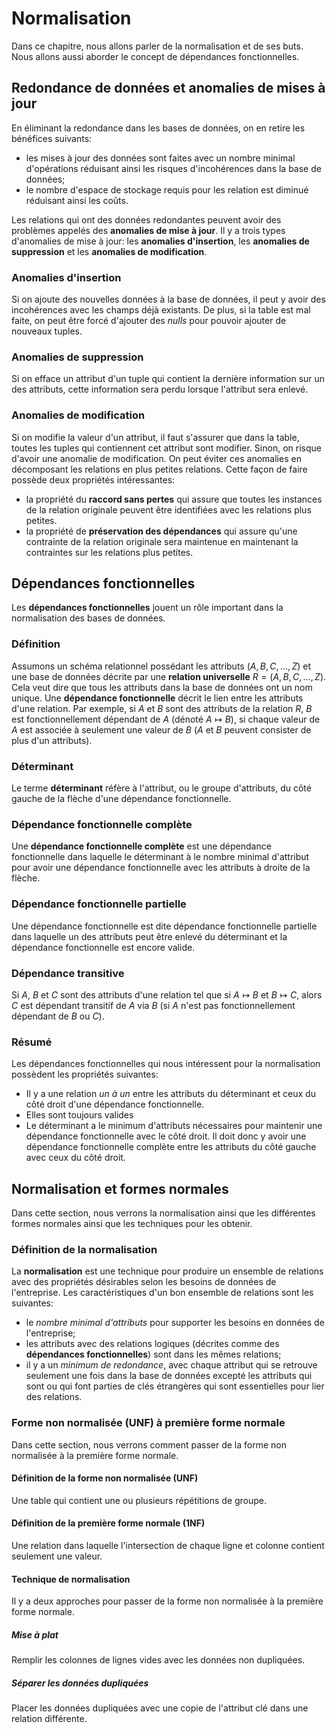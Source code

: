 # Normalisation

Dans ce chapitre, nous allons parler de la normalisation et de ses buts.
Nous allons aussi aborder le concept de dépendances fonctionnelles.

## Redondance de données et anomalies de mises à jour

En éliminant la redondance dans les bases de données, on en retire les
bénéfices suivants:

- les mises à jour des données sont faites avec un nombre minimal 
d'opérations réduisant ainsi les risques d'incohérences dans la base de
données;
- le nombre d'espace de stockage requis pour les relation est diminué
réduisant ainsi les coûts.

Les relations qui ont des données redondantes peuvent avoir des problèmes
appelés des **anomalies de mise à jour**. Il y a trois types d'anomalies
de mise à jour: les **anomalies d'insertion**, les **anomalies de 
suppression** et les **anomalies de modification**.

### Anomalies d'insertion

Si on ajoute des nouvelles données à la base de données, il peut y avoir des
incohérences avec les champs déjà existants. De plus, si la table est mal 
faite, on peut être forcé d'ajouter des *nulls* pour pouvoir ajouter 
de nouveaux tuples.

### Anomalies de suppression

Si on efface un attribut d'un tuple qui contient la dernière information
sur un des attributs, cette information sera perdu lorsque l'attribut sera
enlevé.

### Anomalies de modification

Si on modifie la valeur d'un attribut, il faut s'assurer que dans la table,
toutes les tuples qui contiennent cet attribut sont modifier. Sinon, on
risque d'avoir une anomalie de modification. On peut éviter ces anomalies
en décomposant les relations en plus petites relations. Cette façon de faire
possède deux propriétés intéressantes:

- la propriété du **raccord sans pertes** qui assure que toutes les 
instances de la relation originale peuvent être identifiées avec les
relations plus petites.
- la propriété de **préservation des dépendances** qui assure qu'une
contrainte de la relation originale sera maintenue en maintenant la 
contraintes sur les relations plus petites.

## Dépendances fonctionnelles

Les **dépendances fonctionnelles** jouent un rôle important dans la 
normalisation des bases de données.

### Définition

Assumons un schéma relationnel possédant les attributs 
$(A, B, C, \dots, Z)$ et une base de données décrite par une **relation
universelle** $R = (A, B, C, \dots, Z)$. Cela veut dire que tous les
attributs dans la base de données ont un nom unique. Une **dépendance 
fonctionnelle** décrit le lien entre les attributs d'une relation.
Par exemple, si $A$ et $B$ sont des attributs de la relation $R$, 
$B$ est fonctionnellement dépendant de $A$ (dénoté $A \mapsto B$), si
chaque valeur de $A$ est associée à seulement une valeur de $B$ 
($A$ et $B$ peuvent consister de plus d'un attributs).

### Déterminant

Le terme **déterminant** réfère à l'attribut, ou le groupe d'attributs,
du côté gauche de la flèche d'une dépendance fonctionnelle.

### Dépendance fonctionnelle complète

Une **dépendance fonctionnelle complète** est une dépendance fonctionnelle
dans laquelle le déterminant à le nombre minimal d'attribut pour avoir
une dépendance fonctionnelle avec les attributs à droite de la flèche.

### Dépendance fonctionnelle partielle
Une dépendance fonctionnelle est dite dépendance fonctionnelle partielle 
dans laquelle un des attributs peut être enlevé du déterminant et la 
dépendance fonctionnelle est encore valide.

### Dépendance transitive

Si $A$, $B$ et $C$ sont des attributs d'une relation tel que si
$A \mapsto B$ et $B \mapsto C$, alors $C$ est dépendant transitif de
$A$ via $B$ (si $A$ n'est pas fonctionnellement dépendant de $B$ ou $C$).

### Résumé

Les dépendances fonctionnelles qui nous intéressent pour la normalisation
possèdent les propriétés suivantes:

- Il y a une relation *un à un* entre les attributs du déterminant et ceux
du côté droit d'une dépendance fonctionnelle.
- Elles sont toujours valides
- Le déterminant a le minimum d'attributs nécessaires pour maintenir 
une dépendance fonctionnelle avec le côté droit. Il doit donc y avoir
une dépendance fonctionnelle complète entre les attributs du côté gauche
avec ceux du côté droit.

## Normalisation et formes normales

Dans cette section, nous verrons la normalisation ainsi que les différentes
formes normales ainsi que les techniques pour les obtenir.

### Définition de la normalisation

La **normalisation** est une technique pour produire un ensemble de 
relations avec des propriétés désirables selon les besoins de 
données de l'entreprise. Les caractéristiques d'un bon ensemble de 
relations sont les suivantes:

- le *nombre minimal d'attributs* pour supporter les besoins en données
de l'entreprise;
- les attributs avec des relations logiques (décrites comme des
**dépendances fonctionnelles**) sont dans les mêmes relations;
- il y a un *minimum de redondance*, avec chaque attribut qui se
retrouve seulement une fois dans la base de données excepté
les attributs qui sont ou qui font parties de clés étrangères qui sont
essentielles pour lier des relations.

### Forme non normalisée (UNF) à première forme normale

Dans cette section, nous verrons comment passer de la forme
non normalisée à la première forme normale.

#### Définition de la forme non normalisée (UNF)

Une table qui contient une ou plusieurs répétitions de groupe.

#### Définition de la première forme normale (1NF)

Une relation dans laquelle l'intersection de chaque ligne et
colonne contient seulement une valeur.

#### Technique de normalisation

Il y a deux approches pour passer de la forme non normalisée à la 
première forme normale.

##### Mise à plat

Remplir les colonnes de lignes vides avec les données non dupliquées.

##### Séparer les données dupliquées

Placer les données dupliquées avec une copie de l'attribut clé dans une
relation différente.
